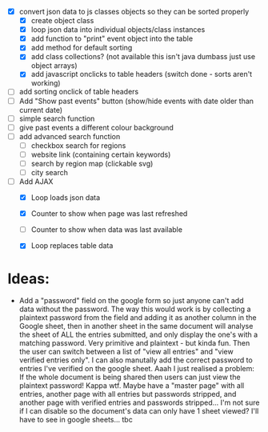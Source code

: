 - [x] convert json data to js classes objects so they can be sorted properly
  - [x] create object class
  - [x] loop json data into individual objects/class instances
  - [x] add function to "print" event object into the table
  - [x] add method for default sorting
  - [x] add class collections? (not available this isn't java dumbass just use object arrays)
  - [x] add javascript onclicks to table headers (switch done - sorts aren't working)
- [ ] add sorting onclick of table headers
- [ ] Add "Show past events" button (show/hide events with date older than current date)
- [ ] simple search function
- [ ] give past events a different colour background
- [ ] add advanced search function
  - [ ] checkbox search for regions
  - [ ] website link (containing certain keywords)
  - [ ] search by region map (clickable svg)
  - [ ] city search
- [ ] Add AJAX
  - [x] Loop loads json data
  - [x] Counter to show when page was last refreshed
  - [ ] Counter to show when data was last available
  - [x] Loop replaces table data


# Ideas:
 - Add a "password" field on the google form so just anyone can't add data without the password. The way this would work is by collecting a plaintext password from the field and adding it as another column in the Google sheet, then in another sheet in the same document will analyse the sheet of ALL the entries submitted, and only display the one's with a matching password. Very primitive and plaintext - but kinda fun. Then the user can switch between a list of "view all entries" and "view verified entries only". I can also manutally add the correct password to entries I've verified on the google sheet. Aaah I just realised a problem: If the whole document is being shared then users can just view the plaintext password! Kappa wtf. Maybe have a "master page" with all entries, another page with all entries but passwords stripped, and another page with verified entries and passwords stripped... I'm not sure if I can disable so the document's data can only have 1 sheet viewed? I'll have to see in google sheets... tbc
